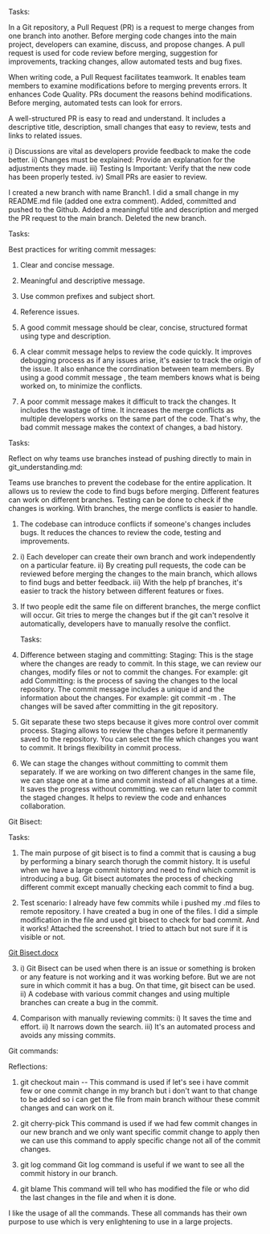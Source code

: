 Tasks:

In a Git repository, a Pull Request (PR) is a request to merge changes from one branch into another. Before merging code changes into the main project, developers can examine, discuss, and propose changes. A pull request is used for code review before merging, suggestion for improvements, tracking changes, allow automated tests and bug fixes.

When writing code, a Pull Request facilitates teamwork. It enables team members to examine modifications before to merging prevents errors. It enhances Code Quality. PRs document the reasons behind modifications. Before merging, automated tests can look for errors.

A well-structured PR is easy to read and understand. It includes a descriptive title, description, small changes that easy to review, tests and links to related issues.

i) Discussions are vital as developers provide feedback to make the code better.
ii) Changes must be explained: Provide an explanation for the adjustments they made.
iii) Testing Is Important: Verify that the new code has been properly tested.
iv) Small PRs are easier to review.

I created a new branch with name Branch1. I did a small change in my README.md file (added one extra comment). Added, committed and pushed to the Github. Added a meaningful title and description and merged the PR request to the main branch. Deleted the new branch.

Tasks:

Best practices for writing commit messages:
1. Clear and concise message.
2. Meaningful and descriptive message.
3. Use common prefixes and subject short.
4. Reference issues.

1. A good commit message should be clear, concise, structured format using type and description.
2. A clear commit message helps to review the code quickly. 
   It improves debugging process as if any issues arise, it's easier to track the origin of the 
   issue.
   It also enhance the corrdination between team members. By using a good commit 
   message , the team members knows what is being worked on, to minimize the conflicts.
3. A poor commit message makes it difficult to track the changes. It includes the wastage of time. It increases the merge conflicts as multiple developers works on the same part of the code. That's why, the bad commit message makes the context of changes, a bad history. 

Tasks:

Reflect on why teams use branches instead of pushing directly to main in git_understanding.md:

Teams use branches to prevent the codebase for the entire application. It allows us to review the code to find bugs before merging. Different features can work on different branches. Testing can be done to check if the changes is working. With branches, the merge conflicts is easier to handle.

1. The codebase can introduce conflicts if someone's changes includes bugs.
    It reduces the chances to review the code, testing and improvements.

2. i) Each developer can create their own branch and work independently on a particular 
      feature.
   ii) By creating pull requests, the code can be reviewed before merging the changes to 
       the main branch, which allows to find bugs and better feedback.
  iii) With the help pf branches, it's easier to track the history between different features or 
       fixes.

3. If two people edit the same file on different branches, the merge conflict will occur. Git 
   tries to merge the changes but if the git can't resolve it automatically, developers have 
   to manually resolve the conflict.

   Tasks:

1. Difference between staging and committing:
Staging: This is the stage where the changes are ready to commit. In this stage, we can review our changes, modify files or not to commit the changes. For example: git add <file name>
Committing: is the process of saving the changes to the local repository. The commit message includes a unique id and the information about the changes. For example: git commit -m <commit message>. The changes will be saved after committing in the git repository. 

2. Git separate these two steps because it gives more control over commit process. 
   Staging allows to review the changes before it permanently saved to the repository. You 
   can select the file which changes you want to commit. It brings flexibility in commit 
   process.

3. We can stage the changes without committing to commit them separately. If we are 
    working on two different changes in the same file, we can stage one at a time and 
    commit instead of all changes at a time. It saves the progress without committing. we 
    can return later to commit the staged changes. It helps to review the code and 
    enhances collaboration. 


Git Bisect: 

Tasks:

1. The main purpose of git bisect is to find a commit that is causing a bug by performing a binary search thorugh the commit history. It is useful when we have a large commit history and need to find which commit is introducing a bug. Git bisect automates the process of checking different commit except manually checking each commit to find a bug.

2. Test scenario: 
   I already have few commits while i pushed my .md files to remote repository. I have 
   created a bug in one of the files. I did a simple modification in the file and used git 
   bisect to check for bad commit. And it works! Attached the screenshot. I tried to attach 
   but not sure if it is visible or not.

[Git Bisect.docx](https://github.com/user-attachments/files/19467082/Git.Bisect.docx)

3. 
   i) Git Bisect can be used when there is an issue or something is broken or any feature is 
      not working and it was working before. But we are not sure in which commit it has a 
      bug. On that time, git bisect can be used.
   ii) A codebase with various commit changes and using multiple branches can create a bug in the commit.

4. Comparison with manually reviewing commits:
    i) It saves the time and effort.
    ii) It narrows down the search.
    iii) It's an automated process and avoids any missing commits.


Git commands:

Reflections:

1. git checkout main -- <file>
    This command is used if let's see i have commit few or one commit change in my 
    branch but i don't want to that change to be added so i can get the file from main 
    branch withour these commit changes and can work on it.

2. git cherry-pick <commit>
    This command is used if we had few commit changes in our new branch and we only 
    want specific commit change to apply then we can use this command to apply specific 
    change not all of the commit changes.

3. git log command
    Git log command is useful if we want to see all the commit history in our branch.

4. git blame <file>
    This command will tell who has modified the file or who did the last changes in the file 
    and when it is done.   


I like the usage of all the commands. These all commands has their own purpose to use which is very enlightening to use in a large projects.